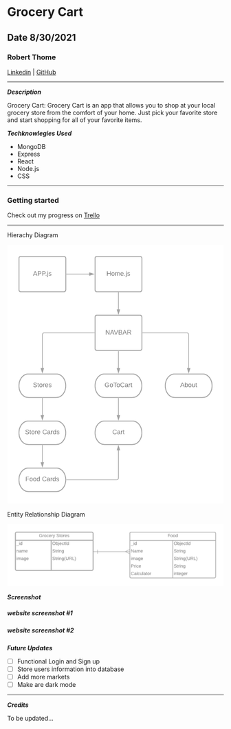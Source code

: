 # Grocery Cart

## Date 8/30/2021

### Robert Thome

[Linkedin](linkedin.com/in/robert-thome-325507192) |
[GitHub](https://github.com/robertthome)
***

**_Description_**

Grocery Cart:
  Grocery Cart is an app that allows you to shop at your local grocery store from the comfort of your home. Just pick your favorite store and start shopping for all of your favorite items. 


   **_Techknowlegies Used_**

   - MongoDB
   - Express
   - React
   - Node.js
   - CSS
 ***
  ### Getting started

Check out my progress on [Trello](https://trello.com/b/NNP8cdXI/grocery-cart-app)

  ***

  Hierachy Diagram

![c](mdpictures/Diagram.png)

Entity Relationship Diagram

![ERD](mdpictures/Schema%20for%20Grocery%20App%20-%20Page%201.png)

  **_Screenshot_**

  ##### website screenshot #1

  ##### website screenshot #2

  **_Future Updates_**

  - [ ] Functional Login and Sign up
  - [ ] Store users information into database 
  - [ ] Add more markets
  - [ ] Make are dark mode

***

***Credits***

To be updated...